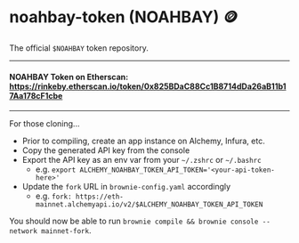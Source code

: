 # noahbay-token (NOAHBAY) 🪙

The official `$NOAHBAY` token repository.

---

#### NOAHBAY Token on Etherscan: https://rinkeby.etherscan.io/token/0x825BDaC88Cc1B8714dDa26aB11b17Aa178cF1cbe

---

For those cloning...
* Prior to compiling, create an app instance on Alchemy, Infura, etc.
* Copy the generated API key from the console
* Export the API key as an env var from your `~/.zshrc` or `~/.bashrc`
  * e.g. `export ALCHEMY_NOAHBAY_TOKEN_API_TOKEN='<your-api-token-here>'`
* Update the `fork` URL in `brownie-config.yaml` accordingly
  * e.g. `fork: https://eth-mainnet.alchemyapi.io/v2/$ALCHEMY_NOAHBAY_TOKEN_API_TOKEN`

You should now be able to run `brownie compile && brownie console --network mainnet-fork`.